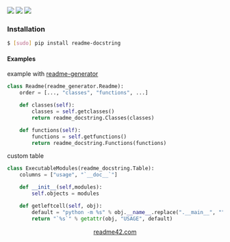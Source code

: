 <!--
https://readme42.com
-->


[![](https://img.shields.io/pypi/v/readme-docstring.svg?maxAge=3600)](https://pypi.org/project/readme-docstring/)
[![](https://img.shields.io/badge/License-Unlicense-blue.svg?longCache=True)](https://unlicense.org/)
[![](https://github.com/andrewp-as-is/readme-docstring.py/workflows/tests42/badge.svg)](https://github.com/andrewp-as-is/readme-docstring.py/actions)

### Installation
```bash
$ [sudo] pip install readme-docstring
```

#### Examples
example with [readme-generator](https://pypi.org/project/readme-generator/)
```python
class Readme(readme_generator.Readme):
    order = [..., "classes", "functions", ...]

    def classes(self):
        classes = self.getclasses()
        return readme_docstring.Classes(classes)

    def functions(self):
        functions = self.getfunctions()
        return readme_docstring.Functions(functions)
```

custom table
```python
class ExecutableModules(readme_docstring.Table):
    columns = ["usage", "`__doc__`"]

    def __init__(self,modules):
        self.objects = modules

    def getleftcell(self, obj):
        default = "python -m %s" % obj.__name__.replace(".__main__", "")
        return "`%s`" % getattr(obj, "USAGE", default)
```

<p align="center">
    <a href="https://readme42.com/">readme42.com</a>
</p>